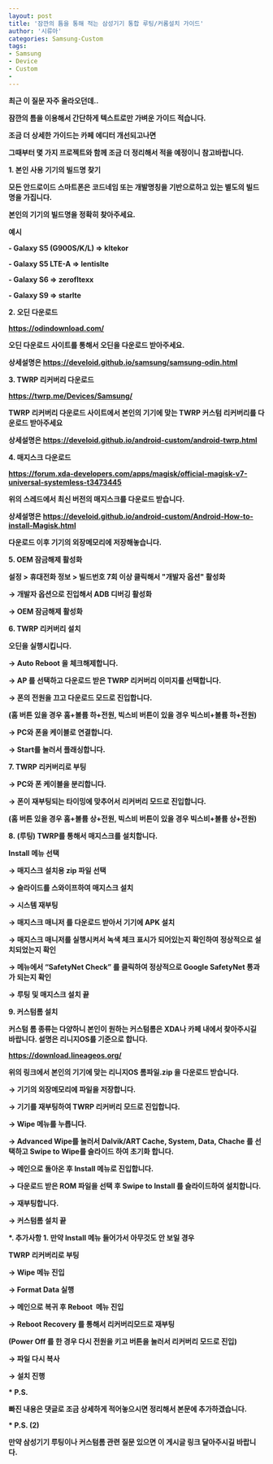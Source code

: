 ```yaml
---
layout: post
title: '잠깐의 틈을 통해 적는 삼성기기 통합 루팅/커롬설치 가이드'
author: '시류아'
categories: Samsung-Custom
tags:
- Samsung
- Device
- Custom
-
---
```



<script> location.href='https://cafe.naver.com/develoid/843915' ; </script>

<p><b></p><p><b></p><p>최근 이 질문 자주 올라오던데..</p><p>잠깐의 틈을 이용해서 간단하게 텍스트로만 가벼운 가이드 적습니다.</p><p><b></p><p>조금 더 상세한 가이드는 카페 에디터 개선되고나면</p><p>그때부터 몇 가지 프로젝트와 함께 조금 더 정리해서 적을 예정이니 참고바랍니다.</p><p><b></p><p><b></p><p><b></p><p><b></p><p><b></p><p><b>1. 본인 사용 기기의 빌드명 찾기</b></p><p>모든 안드로이드 스마트폰은 코드네임 또는 개발명칭을 기반으로하고 있는 별도의 빌드명을 가집니다.</p><p>본인의 기기의 빌드명을 정확히 찾아주세요.</p><p><b></p><p>예시</p><p>- Galaxy S5 (G900S/K/L) =&gt; kltekor</p><p>- Galaxy S5 LTE-A =&gt; lentislte</p><p>- Galaxy S6 =&gt; zerofltexx</p><p>- Galaxy S9 =&gt; starlte</p><p><b></p><p><b></p><p><b></p><p><b></p><p><b>2. 오딘 다운로드</b></p><p><a href="https://odindownload.com/">https://odindownload.com/</a><b></p><p>오딘 다운로드 사이트를 통해서 오딘을 다운로드 받아주세요.</p><p>상세설명은&nbsp;<a href="https://develoid.github.io/samsung/samsung-odin.html">https://develoid.github.io/samsung/samsung-odin.html</a></p><p><b></p><p><b></p><p><b></p><p><b></p><p><b>3. TWRP 리커버리 다운로드</b></p><p><a href="https://twrp.me/Devices/Samsung/">https://twrp.me/Devices/Samsung/</a><b></p><p>TWRP 리커버리 다운로드 사이트에서 본인의 기기에 맞는 TWRP 커스텀 리커버리를 다운로드 받아주세요</p><p><b></p><p>상세설명은&nbsp;<a href="https://develoid.github.io/android-custom/android-twrp.html">https://develoid.github.io/android-custom/android-twrp.html</a></p><p><b></p><p><b></p><p><b></p><p><b></p><p><p><b>4. 매지스크 다운로드</b></p><p><a href="https://forum.xda-developers.com/apps/magisk/official-magisk-v7-universal-systemless-t3473445">https://forum.xda-developers.com/apps/magisk/official-magisk-v7-universal-systemless-t3473445</a><b></p><p>위의 스레드에서 최신 버전의 매지스크를 다운로드 받습니다.</p><p><b></p></p><p>상세설명은&nbsp;<a href="https://develoid.github.io/android-custom/Android-How-to-install-Magisk.html">https://develoid.github.io/android-custom/Android-How-to-install-Magisk.html</a></p><p><b></p><p>다운로드 이후 기기의 외장메모리에 저장해놓습니다.</p><p><b></p><p><b></p><p><b></p><p><b></p><p><b><b></b></p><p><b>5. OEM 잠금해제 활성화</b></p><p>설정 &gt; 휴대전화 정보 &gt; 빌드번호 7회 이상 클릭해서 "개발자 옵션" 활성화</p><p>→&nbsp;개발자 옵션으로 진입해서 ADB 디버깅 활성화</p><p>→&nbsp;OEM 잠금해제 활성화</p><p><b></p><p><b></p><p><b></p><p><b></p><p><b>6. TWRP 리커버리 설치</b></p><p>오딘을 실행시킵니다.</p><p>→ Auto Reboot 을 체크해제합니다.</p><p>→&nbsp;AP 를 선택하고 다운로드 받은 TWRP 리커버리 이미지를 선택합니다.</p><p>→&nbsp;폰의 전원을 끄고 다운로드 모드로 진입합니다.</p><p>(홈 버튼 있을 경우 홈+볼륨 하+전원, 빅스비 버튼이 있을 경우 빅스비+볼륨 하+전원)</p><p>→&nbsp;PC와 폰을 케이블로 연결합니다.</p><p>→&nbsp;Start를 눌러서 플래싱합니다.</p><p><b></p><p><b></p><p><b></p><p><b></p><p><b>7. TWRP 리커버리로 부팅</b></p><p>→&nbsp;PC와 폰 케이블을 분리합니다.</p><p>→&nbsp;폰이 재부팅되는 타이밍에 맞추어서 리커버리 모드로 진입합니다.</p><p>(홈 버튼 있을 경우 홈+볼륨 상+전원, 빅스비 버튼이 있을 경우 빅스비+볼륨 상+전원)</p><p><b></p><p><b></p><p><b></p><p><b></p><p><b></p><p><b>8.&nbsp;(루팅)&nbsp;TWRP를 통해서 매지스크를 설치합니다.&nbsp;</b></p><p><p>Install 메뉴 선택</p><p>→&nbsp;매지스크 설치용 zip 파일 선택</p><p>→&nbsp;슬라이드를 스와이프하여 매지스크 설치</p><p>→&nbsp;시스템 재부팅</p><p>→&nbsp;매지스크 매니저 를 다운로드 받아서 기기에 APK 설치</p><p>→&nbsp;매지스크 매니저를 실행시켜서 녹색 체크 표시가 되어있는지 확인하여 정상적으로 설치되었는지 확인</p><p>→&nbsp;메뉴에서 “SafetyNet Check” 를 클릭하여 정상적으로 Google SafetyNet 통과가 되는지 확인</p></p><p>→&nbsp;루팅 및 매지스크 설치 끝</p><p><b></p><p><b></p><p><b></p><p><b></p><p><b>9. 커스텀롬 설치</b></p><p>커스텀 롬 종류는 다양하니 본인이 원하는 커스텀롬은 XDA나 카페 내에서 찾아주시길 바랍니다. 설명은 리니지OS를 기준으로 합니다.</p><p><b></p><p><a href="https://download.lineageos.org/">https://download.lineageos.org/</a><b></p><p>위의 링크에서 본인의 기기에 맞는 리니지OS 롬파일.zip 을 다운로드 받습니다.</p><p>→&nbsp;기기의&nbsp;외장메모리에&nbsp;파일을 저장합니다.</p><p>→&nbsp;기기를 재부팅하여 TWRP 리커버리 모드로 진입합니다.</p><p>→&nbsp;Wipe 메뉴를 누릅니다.</p><p>→&nbsp;Advanced Wipe를 눌러서 Dalvik/ART Cache, System, Data, Chache 를 선택하고 Swipe to Wipe를 슬라이드 하여 초기화 합니다.</p><p>→&nbsp;메인으로 돌아온 후 Install 메뉴로 진입합니다.</p><p>→&nbsp;다운로드 받은 ROM 파일을 선택 후 Swipe to Install 를 슬라이드하여 설치합니다.</p><p>→&nbsp;재부팅합니다.</p><p>→&nbsp;커스텀롬 설치 끝</p><p><b></p><p><b></p><p><b></p><p><b></p><p><b>*. 추가사항 1.&nbsp;만약 Install 메뉴 들어가서 아무것도 안 보일 경우</b></p><p><p>TWRP 리커버리로 부팅</p><p>→&nbsp;Wipe 메뉴 진입</p><p>→&nbsp;Format Data 실행</p><p>→&nbsp;메인으로 복귀 후 Reboot&nbsp; 메뉴 진입</p><p>→&nbsp;Reboot Recovery 를 통해서 리커버리모드로 재부팅</p><p>(Power Off 를 한 경우 다시 전원을 키고 버튼을 눌러서 리커버리 모드로 진입)</p><p>→&nbsp;파일 다시 복사</p><p>→&nbsp;설치 진행</p></p><p><b></p><p><b></p><p><b></p><p><b></p><p><b>* P.S.</b></p><p>빠진 내용은 댓글로 조금 상세하게 적어놓으시면 정리해서 본문에 추가하겠습니다.</p><p><b></p><p><b>* P.S. (2)</b></p><p>만약 삼성기기 루팅이나 커스텀롬 관련 질문 있으면 이 게시글 링크 달아주시길 바랍니다.</p><p><b></p><p><b></p><p><b></p>
